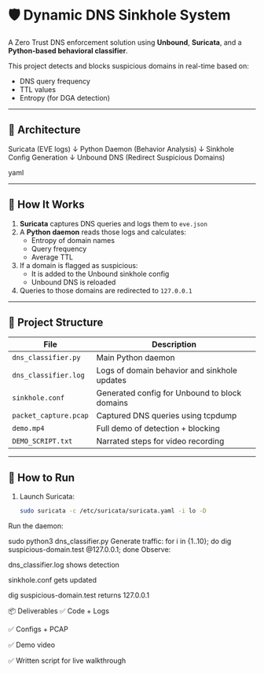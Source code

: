 # 🛡️ Dynamic DNS Sinkhole System

A Zero Trust DNS enforcement solution using **Unbound**, **Suricata**, and a **Python-based behavioral classifier**.

This project detects and blocks suspicious domains in real-time based on:
- DNS query frequency
- TTL values
- Entropy (for DGA detection)

---

## 🧱 Architecture

Suricata (EVE logs)
↓
Python Daemon (Behavior Analysis)
↓
Sinkhole Config Generation
↓
Unbound DNS (Redirect Suspicious Domains)

yaml

---

## 🚀 How It Works

1. **Suricata** captures DNS queries and logs them to `eve.json`
2. A **Python daemon** reads those logs and calculates:
   - Entropy of domain names
   - Query frequency
   - Average TTL
3. If a domain is flagged as suspicious:
   - It is added to the Unbound sinkhole config
   - Unbound DNS is reloaded
4. Queries to those domains are redirected to `127.0.0.1`

---

## 📂 Project Structure

| File | Description |
|------|-------------|
| `dns_classifier.py` | Main Python daemon |
| `dns_classifier.log` | Logs of domain behavior and sinkhole updates |
| `sinkhole.conf` | Generated config for Unbound to block domains |
| `packet_capture.pcap` | Captured DNS queries using tcpdump |
| `demo.mp4` | Full demo of detection + blocking |
| `DEMO_SCRIPT.txt` | Narrated steps for video recording |

---

## 🧪 How to Run

1. Launch Suricata:
   ```bash
   sudo suricata -c /etc/suricata/suricata.yaml -i lo -D
Run the daemon:

sudo python3 dns_classifier.py
Generate traffic:
for i in {1..10}; do dig suspicious-domain.test @127.0.0.1; done
Observe:

dns_classifier.log shows detection

sinkhole.conf gets updated

dig suspicious-domain.test returns 127.0.0.1

📦 Deliverables
✅ Code + Logs

✅ Configs + PCAP

✅ Demo video

✅ Written script for live walkthrough


